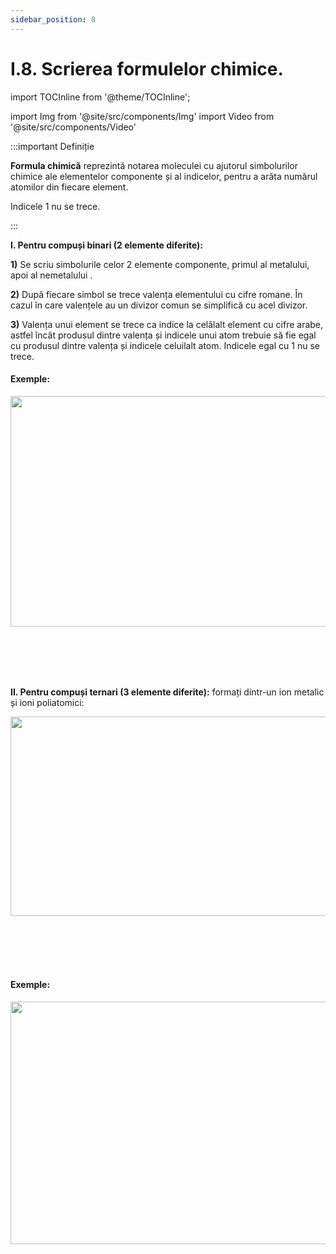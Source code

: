 ```yaml
---
sidebar_position: 8
---
```


# I.8. Scrierea formulelor chimice.

import TOCInline from '@theme/TOCInline';

<TOCInline toc={toc} />



import Img from '@site/src/components/Img'
import Video from '@site/src/components/Video'




:::important Definiție

**Formula chimică** reprezintă notarea moleculei cu ajutorul simbolurilor chimice ale elementelor componente și al indicelor, pentru a arăta numărul atomilor din fiecare element.
 
Indicele 1 nu se trece. 
 
:::



**I. Pentru compuși binari (2 elemente diferite):** 

**1)** Se scriu simbolurile celor 2 elemente componente, primul al metalului, apoi al nemetalului .

**2)** După fiecare simbol se trece valența elementului cu cifre romane. În cazul în care valențele au un divizor comun se simplifică cu acel divizor. 

**3)** Valența unui element se trece ca indice la celălalt element cu cifre arabe, astfel încât produsul dintre valența și indicele unui atom trebuie să fie egal cu produsul dintre valența și indicele celuilalt atom. Indicele egal cu 1 nu se trece.



#### Exemple:


<Img className="img-responsive4" src="chimie/clasa8/capitolul1/1_8_Poza1_ExempleCompusiBinari_vers2.jpg" width="1000" height="369" />

<br></br>
<br></br>


**II. Pentru compuși ternari (3 elemente diferite):** formați dintr-un ion metalic și ioni poliatomici:

<Img className="img-responsive4" src="chimie/clasa8/capitolul1/1_8_Poza2_TabelCompusiTernari_vers2.jpg" width="1000" height="319" />

<br></br>
<br></br>

#### Exemple:


<Img className="img-responsive4" src="chimie/clasa8/capitolul1/1_8_Poza3_ExempleCompusiTernari_vers2.jpg" width="1000" height="388" />



<br></br>
<br></br>
<br></br>



